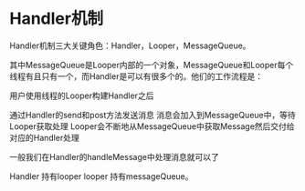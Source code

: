 # Handler机制

Handler机制三大关键角色：Handler，Looper，MessageQueue。

其中MessageQueue是Looper内部的一个对象，MessageQueue和Looper每个线程有且只有一个，而Handler是可以有很多个的。他们的工作流程是：

用户使用线程的Looper构建Handler之后

通过Handler的send和post方法发送消息
消息会加入到MessageQueue中，等待Looper获取处理
Looper会不断地从MessageQueue中获取Message然后交付给对应的Handler处理

一般我们在Handler的handleMessage中处理消息就可以了

Handler 持有looper looper 持有messageQueue。